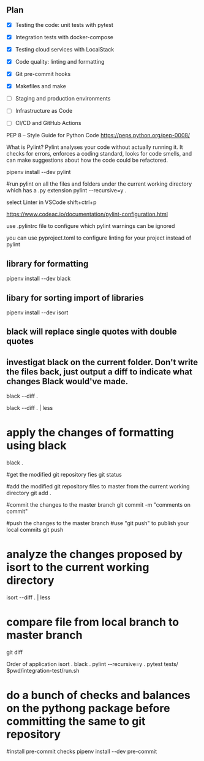 ## Plan

- [x] Testing the code: unit tests with pytest
- [x] Integration tests with docker-compose
- [x] Testing cloud services with LocalStack
- [x] Code quality: linting and formatting
- [x] Git pre-commit hooks
- [x] Makefiles and make
- [ ] Staging and production environments
- [ ] Infrastructure as Code
- [ ] CI/CD and GitHub Actions


PEP 8 – Style Guide for Python Code
https://peps.python.org/pep-0008/

What is Pylint?
Pylint analyses your code without actually running it. It checks for errors, enforces a coding standard, looks for code smells, and can make suggestions about how the code could be refactored.

pipenv install --dev pylint

#run pylint on all the files and folders under the current working directory which has a .py extension
pylint --recursive=y .

select Linter in VSCode shift+ctrl+p 

https://www.codeac.io/documentation/pylint-configuration.html

use .pylintrc file to configure which pylint warnings can be ignored

you can use pyproject.toml to configure linting for your project instead of pylint

## library for formatting
pipenv install --dev black 

## libary for sorting import of libraries
pipenv install --dev isort


## black will replace single quotes with double quotes
## investigat black on the current folder. Don't write the files back, just output a diff to indicate what changes Black would've made. 
black --diff .

black --diff . | less

# apply the changes of formatting using black
black .

#get the modified git repository fies
git status

#add the modified git repository files to master from the current working directory
git add .

#commit the changes to the master branch
git commit -m "comments on commit"

#push the changes to the master branch
#use "git push" to publish your local commits
git push 

# analyze the changes proposed by isort to the current working directory
isort --diff . | less

# compare file from local branch to master branch
git diff <filename>

Order of application
isort .
black .
pylint --recursive=y .
pytest tests/
$pwd/integration-test/run.sh


# do a bunch of checks and balances on the pythong package before committing the same to git repository
#install pre-commit checks
pipenv install --dev pre-commit


